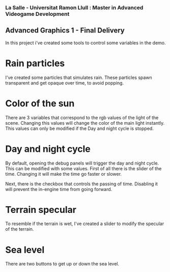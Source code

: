 ### La Salle - Universitat Ramon Llull : Master in Advanced Videogame Development
## Advanced Graphics 1 - Final Delivery

In this project i've created some tools to control some variables in the demo.

# Rain particles
I've created some particles that simulates rain. These particles spawn transparent and get opaque over time, to avoid popping. 

# Color of the sun
There are 3 variables that correspond to the rgb values of the light of the scene. Changing this values will change the color of the main light instantly. This values can only be modified if the Day and night cycle is stopped.

# Day and night cycle
By default, opening the debug panels will trigger the day and night cycle. This can be modified with some values.
First of all there is the slider of the time. Changing it will make the time go faster or slower.

Next, there is the checkbox that controls the passing of time. Disabling it will prevent the in-engine time from going forward.

# Terrain specular
To resemble if the terrain is wet, I've created a slider to modify the specular of the terrain.

# Sea level
There are two buttons to get up or down the sea level. 




